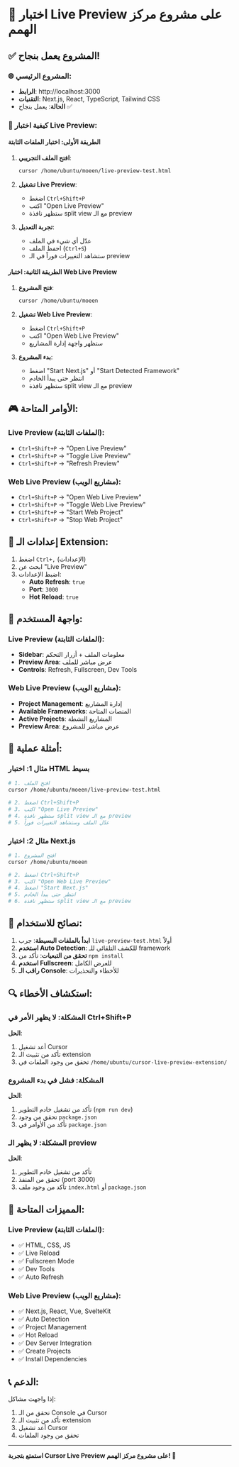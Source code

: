 # 🚀 اختبار Live Preview على مشروع مركز الهمم

## ✅ المشروع يعمل بنجاح!

### 🌐 **المشروع الرئيسي**:
- **الرابط**: http://localhost:3000
- **التقنيات**: Next.js, React, TypeScript, Tailwind CSS
- **الحالة**: يعمل بنجاح ✅

### 🎯 **كيفية اختبار Live Preview**:

#### **الطريقة الأولى: اختبار الملفات الثابتة**

1. **افتح الملف التجريبي**:
   ```bash
   cursor /home/ubuntu/moeen/live-preview-test.html
   ```

2. **تشغيل Live Preview**:
   - اضغط `Ctrl+Shift+P`
   - اكتب "Open Live Preview"
   - ستظهر نافذة split view مع الـ preview

3. **تجربة التعديل**:
   - عدّل أي شيء في الملف
   - احفظ الملف (`Ctrl+S`)
   - ستشاهد التغييرات فوراً في الـ preview

#### **الطريقة الثانية: اختبار Web Live Preview**

1. **فتح المشروع**:
   ```bash
   cursor /home/ubuntu/moeen
   ```

2. **تشغيل Web Live Preview**:
   - اضغط `Ctrl+Shift+P`
   - اكتب "Open Web Live Preview"
   - ستظهر واجهة إدارة المشاريع

3. **بدء المشروع**:
   - اضغط "Start Next.js" أو "Start Detected Framework"
   - انتظر حتى يبدأ الخادم
   - ستظهر نافذة split view مع الـ preview

## 🎮 **الأوامر المتاحة**:

### **Live Preview (الملفات الثابتة)**:
- `Ctrl+Shift+P` → "Open Live Preview"
- `Ctrl+Shift+P` → "Toggle Live Preview"
- `Ctrl+Shift+P` → "Refresh Preview"

### **Web Live Preview (مشاريع الويب)**:
- `Ctrl+Shift+P` → "Open Web Live Preview"
- `Ctrl+Shift+P` → "Toggle Web Live Preview"
- `Ctrl+Shift+P` → "Start Web Project"
- `Ctrl+Shift+P` → "Stop Web Project"

## 🔧 **إعدادات الـ Extension**:

1. اضغط `Ctrl+,` (الإعدادات)
2. ابحث عن "Live Preview"
3. اضبط الإعدادات:
   - **Auto Refresh**: `true`
   - **Port**: `3000`
   - **Hot Reload**: `true`

## 🎨 **واجهة المستخدم**:

### **Live Preview (الملفات الثابتة)**:
- **Sidebar**: معلومات الملف + أزرار التحكم
- **Preview Area**: عرض مباشر للملف
- **Controls**: Refresh, Fullscreen, Dev Tools

### **Web Live Preview (مشاريع الويب)**:
- **Project Management**: إدارة المشاريع
- **Available Frameworks**: المنصات المتاحة
- **Active Projects**: المشاريع النشطة
- **Preview Area**: عرض مباشر للمشروع

## 🚀 **أمثلة عملية**:

### **مثال 1: اختبار HTML بسيط**
```bash
# 1. افتح الملف
cursor /home/ubuntu/moeen/live-preview-test.html

# 2. اضغط Ctrl+Shift+P
# 3. اكتب "Open Live Preview"
# 4. ستظهر نافذة split view مع الـ preview
# 5. عدّل الملف وستشاهد التغييرات فوراً
```

### **مثال 2: اختبار Next.js**
```bash
# 1. افتح المشروع
cursor /home/ubuntu/moeen

# 2. اضغط Ctrl+Shift+P
# 3. اكتب "Open Web Live Preview"
# 4. اضغط "Start Next.js"
# 5. انتظر حتى يبدأ الخادم
# 6. ستظهر نافذة split view مع الـ preview
```

## 🎯 **نصائح للاستخدام**:

1. **ابدأ بالملفات البسيطة**: جرب `live-preview-test.html` أولاً
2. **استخدم Auto Detection**: للكشف التلقائي للـ framework
3. **تحقق من التبعيات**: تأكد من `npm install`
4. **استخدم Fullscreen**: للعرض الكامل
5. **راقب الـ Console**: للأخطاء والتحذيرات

## 🔍 **استكشاف الأخطاء**:

### **المشكلة: لا يظهر الأمر في Ctrl+Shift+P**
**الحل**:
1. أعد تشغيل Cursor
2. تأكد من تثبيت الـ extension
3. تحقق من وجود الملفات في `/home/ubuntu/cursor-live-preview-extension/`

### **المشكلة: فشل في بدء المشروع**
**الحل**:
1. تأكد من تشغيل خادم التطوير (`npm run dev`)
2. تحقق من وجود `package.json`
3. تأكد من الأوامر في `package.json`

### **المشكلة: لا يظهر الـ preview**
**الحل**:
1. تأكد من تشغيل خادم التطوير
2. تحقق من المنفذ (port 3000)
3. تأكد من وجود ملف `index.html` أو `package.json`

## 🎉 **المميزات المتاحة**:

### **Live Preview (الملفات الثابتة)**:
- ✅ HTML, CSS, JS
- ✅ Live Reload
- ✅ Fullscreen Mode
- ✅ Dev Tools
- ✅ Auto Refresh

### **Web Live Preview (مشاريع الويب)**:
- ✅ Next.js, React, Vue, SvelteKit
- ✅ Auto Detection
- ✅ Project Management
- ✅ Hot Reload
- ✅ Dev Server Integration
- ✅ Create Projects
- ✅ Install Dependencies

## 📞 **الدعم**:

إذا واجهت مشاكل:
1. تحقق من الـ Console في Cursor
2. تأكد من تثبيت الـ extension
3. أعد تشغيل Cursor
4. تحقق من وجود الملفات

---

**استمتع بتجربة Cursor Live Preview على مشروع مركز الهمم! 🎉**
